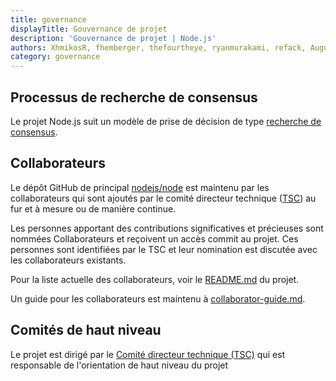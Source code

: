 ```yaml
---
title: governance
displayTitle: Gouvernance de projet
description: 'Gouvernance de projet | Node.js'
authors: XhmikosR, fhemberger, thefourtheye, ryanmurakami, refack, AugustinMauroy
category: governance
---
```


## Processus de recherche de consensus

Le projet Node.js suit un modèle de prise de décision de type [recherche de consensus][].

## Collaborateurs

Le dépôt GitHub de principal [nodejs/node][] est maintenu par les collaborateurs
qui sont ajoutés par le comité directeur technique ([TSC][]) au fur et à mesure ou
de manière continue.

Les personnes apportant des contributions significatives et précieuses sont nommées Collaborateurs
et reçoivent un accès commit au projet. Ces personnes sont identifiées par le
TSC et leur nomination est discutée avec les collaborateurs existants.

Pour la liste actuelle des collaborateurs, voir le [README.md][] du projet.

Un guide pour les collaborateurs est maintenu à [collaborator-guide.md][].

## Comités de haut niveau

Le projet est dirigé par le [Comité directeur technique (TSC)][]
qui est responsable de l'orientation de haut niveau du projet

[recherche de consensus]: https://en.wikipedia.org/wiki/Consensus-seeking_decision-making
[README.md]: https://github.com/nodejs/node/blob/main/README.md#current-project-team-members
[TSC]: https://github.com/nodejs/TSC
[Comité directeur technique (TSC)]: https://github.com/nodejs/TSC/blob/main/TSC-Charter.md
[collaborator-guide.md]: https://github.com/nodejs/node/blob/main/doc/contributing/collaborator-guide.md
[nodejs/node]: https://github.com/nodejs/node
